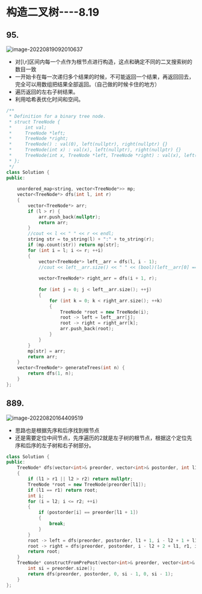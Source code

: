 # 构造二叉树----8.19

## 95.

![image-20220819092010637](https://zhanghao1004.oss-cn-hangzhou.aliyuncs.com/image-20220819092010637.png)

+ 对[l,r]区间内每一个点作为根节点进行构造，这点和确定不同的二叉搜索树的数目一致
+ 一开始卡在每一次递归多个结果的时候，不可能返回一个结果，再返回回去，完全可以用数组把结果全部返回。（自己做的时候卡住的地方）
+ 遍历返回的左右子树结果。
+ 利用哈希表优化时间和空间。



```cpp
/**
 * Definition for a binary tree node.
 * struct TreeNode {
 *     int val;
 *     TreeNode *left;
 *     TreeNode *right;
 *     TreeNode() : val(0), left(nullptr), right(nullptr) {}
 *     TreeNode(int x) : val(x), left(nullptr), right(nullptr) {}
 *     TreeNode(int x, TreeNode *left, TreeNode *right) : val(x), left(left), right(right) {}
 * };
 */
class Solution {
public:
    
    unordered_map<string, vector<TreeNode*>> mp;
    vector<TreeNode*> dfs(int l, int r)
    {
        vector<TreeNode*> arr;
        if (l > r) {
            arr.push_back(nullptr);
            return arr;
        }
        //cout << l << " " << r << endl;
        string str = to_string(l) + ":" + to_string(r);
        if (mp.count(str)) return mp[str];
        for (int i = l; i <= r; ++i)
        {
            vector<TreeNode*> left__arr = dfs(l, i - 1);
            //cout << left__arr.size() << " " << (bool)(left__arr[0] == nullptr) << endl;
            
            vector<TreeNode*> right_arr = dfs(i + 1, r);
            
            for (int j = 0; j < left__arr.size(); ++j)
            {
                for (int k = 0; k < right_arr.size(); ++k)
                {
                    TreeNode *root = new TreeNode(i);
                    root -> left = left__arr[j];
                    root -> right = right_arr[k];
                    arr.push_back(root);
                }
            }
        }
        mp[str] = arr;
        return arr;
    }
    vector<TreeNode*> generateTrees(int n) {
        return dfs(1, n);
    }
};
```







## 889.

![image-20220820164409519](https://zhanghao1004.oss-cn-hangzhou.aliyuncs.com/image-20220820164409519.png)



+ 思路也是根据先序和后序找到根节点
+ 还是需要定位中间节点，先序遍历的2就是左子树的根节点，根据这个定位先序和后序的左子树和右子树部分。

```cpp
class Solution {
public:
    TreeNode* dfs(vector<int>& preorder, vector<int>& postorder, int l1, int r1, int l2, int r2)
    {
        if (l1 > r1 || l2 > r2) return nullptr;
        TreeNode *root = new TreeNode(preorder[l1]);
        if (l1 == r1) return root;
        int i;
        for (i = l2; i <= r2; ++i)
        {
            if (postorder[i] == preorder[l1 + 1])
            {
                break;
            }
        }
        root -> left = dfs(preorder, postorder, l1 + 1, i - l2 + 1 + l1, l2, i);
        root -> right = dfs(preorder, postorder, i - l2 + 2 + l1, r1, i + 1, r2 - 1);
        return root;
    }
    TreeNode* constructFromPrePost(vector<int>& preorder, vector<int>& postorder) { 
        int si = preorder.size();
        return dfs(preorder, postorder, 0, si - 1, 0, si - 1);
    }
};
```


